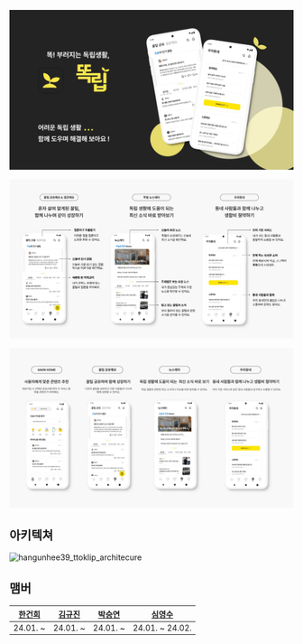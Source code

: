 ![in1.png](https://raw.githubusercontent.com/ttoklip/BackEnd/main/introduce/in1.png)

![in2.png](https://raw.githubusercontent.com/ttoklip/BackEnd/main/introduce/in2.png)

![in3.png](https://raw.githubusercontent.com/ttoklip/BackEnd/main/introduce/in3.png)

## 아키텍쳐 
<img width="755" alt="hangunhee39_ttoklip_architecure" src="https://github.com/ttoklip/Android/assets/77563098/c3640f5d-ea24-46bd-807b-023127e81ea0">


## 맴버 
|              [한건희](https://github.com/hangunhee39)                |              [김규진](https://github.com/kyujin0911)                |            [박승연](https://github.com/40food)                      |             [심영수](https://github.com/posite)                    |
|:------------------------------------------------------------------:|:------------------------------------------------------------------:|:------------------------------------------------------------------:|:---------------------------------------------------------------:|
| 24.01. ~  | 24.01. ~ | 24.01. ~ | 24.01. ~ 24.02. |
